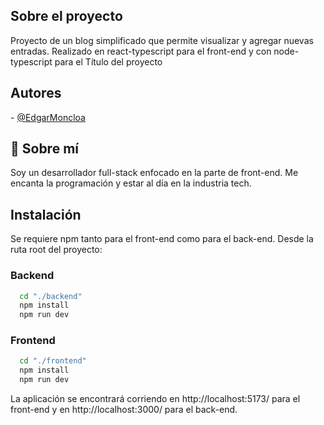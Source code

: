## Sobre el proyecto

Proyecto de un blog simplificado que permite visualizar y agregar nuevas entradas.
Realizado en react-typescript para el front-end y con node-typescript para el Título del proyecto

## Autores

- [@EdgarMoncloa](https://www.github.com/edgarmoncloa)


## 🚀 Sobre mí
Soy un desarrollador full-stack enfocado en la parte de front-end. Me encanta la programación y estar al día en la industria tech.

## Instalación

Se requiere npm tanto para el front-end como para el back-end.
Desde la ruta root del proyecto:
### Backend
```bash
  cd "./backend"
  npm install
  npm run dev
```
### Frontend
```bash
  cd "./frontend"
  npm install
  npm run dev
```

La aplicación se encontrará corriendo en http://localhost:5173/ para el front-end y en http://localhost:3000/ para el back-end.